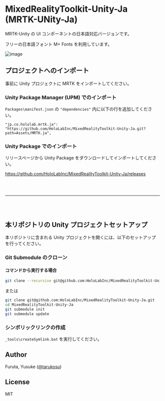 # MixedRealityToolkit-Unity-Ja (MRTK-UNity-Ja)
MRTK-Unity の UI コンポーネントの日本語対応バージョンです。

フリーの日本語フォント M+ Fonts を利用しています。

![image](https://user-images.githubusercontent.com/4415085/93562458-0bc9cb80-f9c1-11ea-9669-bd316d8cb2ab.png)

## プロジェクトへのインポート
事前に Unity プロジェクトに MRTK をインポートしてください。


### Unity Package Manager (UPM) でのインポート
`Packages\manifest.json` の `"dependencies"` 内に以下の行を追加してください。

```
"jp.co.hololab.mrtk.ja": "https://github.com/HoloLabInc/MixedRealityToolkit-Unity-Ja.git?path=Assets/MRTK.ja",
```

### Unity Package でのインポート
リリースページから Unity Package をダウンロードしてインポートしてください。

https://github.com/HoloLabInc/MixedRealityToolkit-Unity-Ja/releases

<br>
<br>

---

<br>
<br>

## 本リポジトリの Unity プロジェクトセットアップ
本リポジトリに含まれる Unity プロジェクトを開くには、以下のセットアップを行ってください。

### Git Submodule のクローン
#### コマンドから実行する場合
```bash
git clone --recursive git@github.com:HoloLabInc/MixedRealityToolkit-Unity-Ja.git
```
または

```bash
git clone git@github.com:HoloLabInc/MixedRealityToolkit-Unity-Ja.git
cd MixedRealityToolkit-Unity-Ja
git submodule init
git submodule update
```

### シンボリックリンクの作成
`_tools\createSymlink.bat` を実行してください。

## Author
Furuta, Yusuke ([@tarukosu](https://twitter.com/tarukosu))

## License
MIT

